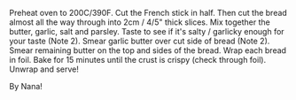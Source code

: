 Preheat oven to 200C/390F.
Cut the French stick in half. Then cut the bread almost all the way through into 2cm / 4/5" thick slices.
Mix together the butter, garlic, salt and parsley. Taste to see if it's salty / garlicky enough for your taste (Note 2).
Smear garlic butter over cut side of bread (Note 2).
Smear remaining butter on the top and sides of the bread.
Wrap each bread in foil.
Bake for 15 minutes until the crust is crispy (check through foil).
Unwrap and serve!

By Nana!